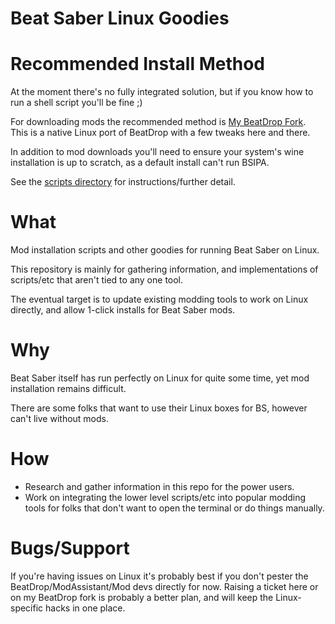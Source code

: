 # Beat Saber Linux Goodies

# Recommended Install Method

At the moment there's no fully integrated solution, but if you know how to run a shell script you'll be fine ;)

For downloading mods the recommended method is [My BeatDrop Fork](https://github.com/geefr/BeatDrop/releases). This is a native Linux port of BeatDrop with a few tweaks here and there.

In addition to mod downloads you'll need to ensure your system's wine installation is up to scratch, as a default install can't run BSIPA.

See the [scripts directory](scripts/README.md) for instructions/further detail.

# What
Mod installation scripts and other goodies for running Beat Saber on Linux.

This repository is mainly for gathering information, and implementations of scripts/etc that aren't tied to any one tool.

The eventual target is to update existing modding tools to work on Linux directly, and allow 1-click installs for Beat Saber mods.

# Why
Beat Saber itself has run perfectly on Linux for quite some time, yet mod installation remains difficult.

There are some folks that want to use their Linux boxes for BS, however can't live without mods.

# How
- Research and gather information in this repo for the power users.
- Work on integrating the lower level scripts/etc into popular modding tools for folks that don't want to open the terminal or do things manually.

# Bugs/Support
If you're having issues on Linux it's probably best if you don't pester the BeatDrop/ModAssistant/Mod devs directly for now.
Raising a ticket here or on my BeatDrop fork is probably a better plan, and will keep the Linux-specific hacks in one place.
